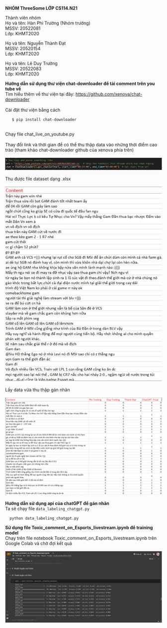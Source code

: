 **NHÓM ThreeSome LỚP CS114.N21**

Thành viên nhóm <br> 
Họ và tên: Hàn Phi Trường (Nhóm trưởng) <br>
MSSV: 20522081 <br>
Lớp: KHMT2020 <br>

Họ và tên: Nguyễn Thành Đạt <br>
MSSV: 20520154 <br>
Lớp: KHMT2020 <br>

Họ và tên: Lê Duy Trường <br>
MSSV: 20522083 <br>
Lớp: KHMT2020 <br>

**Hướng dẫn sử dụng thư viện chat-downloader để tải comment trên you tube về**
<br>Tìm hiểu thêm về thư viện tại đây: https://github.com/xenova/chat-downloader<br>
<br>Cài đặt thư viện bằng cách<br>
```
   $ pip install chat-downloader
```
<br>Chạy file chat_live_on_youtube.py<br>
<br>Thay đổi link và thời gian để có thể thu thập data vào những thời điểm cao trào (tham khảo chat-downloader github của xenova phía trên)<br>
<br>![image](https://github.com/TruongNoDame/Comments-Esport-Livestream-Gam-R7/blob/main/images/1.png)<br>
<br>Thu được file dataset dạng .xlsx<br>
<br>![image](https://github.com/TruongNoDame/Comments-Esport-Livestream-Gam-R7/blob/main/images/2.png)<br>
<br>Lấy data vừa thu thập gán nhãn<br>
<br>![image](https://github.com/TruongNoDame/Comments-Esport-Livestream-Gam-R7/blob/main/images/3.png)<br>

**Hướng dẫn sử dụng api của chatGPT để gán nhãn**
<br>Ta sẽ chạy file `data_labeling_chatgpt.py`
```
  python data_labeling_chatgpt.py
```
**Sử dụng file Toxic_comment_on_Esports_livestream.ipynb để training model**
<br>Chạy trên file notebook Toxic_comment_on_Esports_livestream.ipynb trên Google Colab và chờ đợi kết quả<br>
<br>![image](https://github.com/TruongNoDame/Comments-Esport-Livestream-Gam-R7/blob/main/images/4.png)<br>
